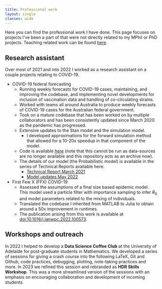 ```yaml
---
title: Professional work
layout: single
classes: wide
---
```


Here you can find the professional work I have done. This page focuses on projects I've been a part of that were not directly related to my MPhil or PhD projects. Teaching related work can be found [here](/teaching/).

## Research assistant

Over most of 2021 and into 2022 I worked as a research assistant on a couple projects relating to COVID-19. 

- COVID-19 federal forecasting
  - Running weekly forecasts for COVID-19 cases, maintaining, and improving the codebase, and implementing novel developments for inclusion of vaccination data and handling of co-circulating strains.
  - Worked with teams all around Australia to produce weekly forecasts of COVID-19 cases for the Australian federal government.
  - Took on a mature codebase that has been worked on by multiple collaborators and has been consistently updated since March 2020 as the pandemic has progressed.
  - Extensive updates to the Stan model and the simulation model.
    - I developed approximations for the forward simulation method that allowed for a 10-20x speedup in that component of the model.
  - Code is available [here](https://github.com/djmorris7/covid19-forecasting-aus) (note that this cannot be run as data-sources are no longer available and this repository acts as an archive now).
  - The details of our model (the Probabilistic model) is available in the series of Technical Reports available here:
    - [Technical Report March 2021](https://www.doherty.edu.au/uploads/content_doc/Technical_Report_15_March_2021_RELEASED_VERSION.pdf)
    - [Model updates May 2022](https://mspgh.unimelb.edu.au/__data/assets/pdf_file/0003/4256103/2022-05-22-Technical-report-public-release.pdf)
- First Few X (FFX) COVID-19
  - Assessed the assumptions of a final size based epidemic model. This model used a particle filter with importance sampling to infer $R_0$ and model parameters related to the mixing of individuals.
  - Translated the codebase I inherited from MATLAB to Julia to obtain around a 50x improvement in runtimes.
  - The publication arising from this work is available at [doi:10.1016/j.lanwpc.2022.100573](https://www.thelancet.com/journals/lanwpc/article/PIIS2666-6065(22)00188-2/fulltext).

## Workshops and outreach

In 2022 I helped to develop a **Data Science Coffee Club** at the University of Adelaide for post-graduate students in Mathematics. We developed a series of sessions for giving a crash course into the following LaTeX, Git and Github, code practices, debugging, plotting, note-taking practices and more. In 2023 we refined this session and rebranded as **HDR Skills Workshop**. This was a more streamlined version of the sessions with an emphasis on encouraging collaboration and development of incoming students.

